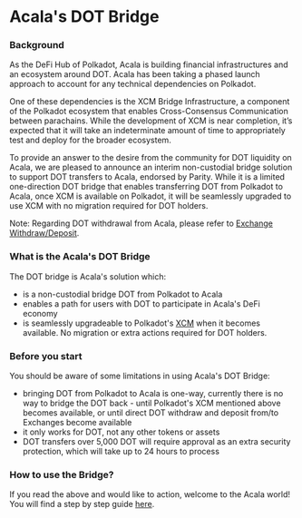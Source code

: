 # Acala's DOT Bridge

### Background

As the DeFi Hub of Polkadot, Acala is building financial infrastructures and an ecosystem around DOT. Acala has been taking a phased launch approach to account for any technical dependencies on Polkadot.

One of these dependencies is the XCM Bridge Infrastructure, a component of the Polkadot ecosystem that enables Cross-Consensus Communication between parachains. While the development of XCM is near completion, it’s expected that it will take an indeterminate amount of time to appropriately test and deploy for the broader ecosystem.

To provide an answer to the desire from the community for DOT liquidity on Acala, we are pleased to announce an interim non-custodial bridge solution to support DOT transfers to Acala, endorsed by Parity. While it is a limited one-direction DOT bridge that enables transferring DOT from Polkadot to Acala, once XCM is available on Polkadot, it will be seamlessly upgraded to use XCM with no migration required for DOT holders.

Note: Regarding DOT withdrawal from Acala, please refer to [Exchange Withdraw/Deposit](acala-account/exchange-withdraw-deposit.md).&#x20;

### What is the Acala's DOT Bridge

The DOT bridge is Acala's solution which:

* is a non-custodial bridge DOT from Polkadot to Acala
* enables a path for users with DOT to participate in Acala's DeFi economy
* is seamlessly upgradeable to Polkadot's [XCM](https://polkadot.network/blog/xcm-the-cross-consensus-message-format/) when it becomes available. No migration or extra actions required for DOT holders.

### Before you start

You should be aware of some limitations in using Acala's DOT Bridge:

* bringing DOT from Polkadot to Acala is one-way, currently there is no way to bridge the DOT back - until Polkadot's XCM mentioned above becomes available, or until direct DOT withdraw and deposit from/to Exchanges become available
* it only works for DOT, not any other tokens or assets
* DOT transfers over 5,000 DOT will require approval as an extra security protection, which will take up to 24 hours to process

### How to use the Bridge?

If you read the above and would like to action, welcome to the Acala world! You will find a step by step guide [here](https://guide.acalaapps.wiki/general/bringing-tokens-to-karura/sending-dot-to-acala).

